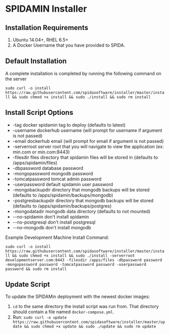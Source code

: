 # SPIDAMIN Installer

Installation Requirements
----------

1. Ubuntu 14.04+, RHEL 6.5+
2. A Docker Username that you have provided to SPIDA.


Default Installation
-------------------

A complete installation is completed by running the following command on the server

`sudo curl -o install https://raw.githubusercontent.com/spidasoftware/installer/master/install && sudo chmod +x install && sudo ./install && sudo rm install`

Install Script Options
------------------------------
* -tag              docker spidamin tag to deploy (defaults to latest)
* -username         dockerhub username (will prompt for username if argument is not passed)
* -email            dockerhub email (will prompt for email if argument is not passed)
* -serverroot       server root that you will navigate to view the application (ex: min.com or min.com:8443)  
* -filesdir         files directory that spidamin files will be stored in (defaults to /apps/spidamin/files)
* -dbpassword       database password
* -mongopassword    mongodb password
* -tomcatpassword   tomcat admin password
* -userpassword     default spidamin user password
* -mongobackupdir    directory that mongodb backups will be stored (defaults to /apps/spidamin/backups/mongodb)
* -postgresbackupdir directory that mongodb backups will be stored (defaults to /apps/spidamin/backups/postgres)
* -mongodatadir      mongodb data directory (defaults to not mounted)
* --no-spidamin     don't install spidamin
* --no-postgresql   don't install postgresql
* --no-mongodb      don't install mongodb

Example Development Machine Install Command:

`sudo curl -o install https://raw.githubusercontent.com/spidasoftware/installer/master/install && sudo chmod +x install && sudo ./install -serverroot developmentserver.com:8443 -filesdir /apps/files -dbpassword password -mongopassword password -tomcatpassword password -userpassword password && sudo rm install`

Update Script
------------
To update the SPIDAMin deployment with the newest docker images:

1. `cd` to the same directory the install script was run from.  That directory should contain a file named `docker-compose.yml`.
2. Run: `sudo curl -o update https://raw.githubusercontent.com/spidasoftware/installer/master/update && sudo chmod +x update && sudo ./update && sudo rm update`
